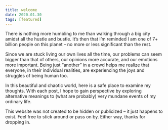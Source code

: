 ```yaml
---
title: welcome
date: 2020.01.30
tags: [featured]
---
```


There is nothing more humbling to me than walking through a big city amidst all the hustle and bustle. It’s then that I’m reminded I am one of 7+ billion people on this planet – no more or less significant than the rest.

Since we are stuck living our own lives all the time, our problems can seem bigger than that of others, our opinions more accurate, and our emotions more important. Being just “another” in a crowd helps me realize that everyone, in their individual realities, are experiencing the joys and struggles of being human too.

In this beautiful and chaotic world, here is a safe place to examine my thoughts. With each post, I hope to gain perspective by exploring alternative meanings to (what are probably) very mundane events of my ordinary life.

This website was not created to be hidden or publicized – it just happens to exist. Feel free to stick around or pass on by. Either way, thanks for dropping in.